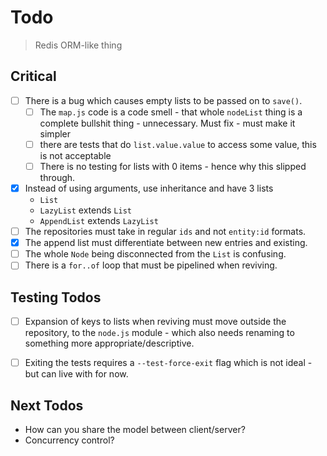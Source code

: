 # Todo

> Redis ORM-like thing

## Critical

- [ ] There is a bug which causes empty lists to be passed on to `save()`.
  - [ ] The `map.js` code is a code smell - that whole `nodeList` thing is a
    complete bullshit thing - unnecessary. Must fix - must make it simpler
  - [ ] there are tests that do `list.value.value` to access some value, this
        is not acceptable
  - [ ] There is no testing for lists with 0 items - hence why this slipped
        through.

- [x] Instead of using arguments, use inheritance and have 3 lists
  - `List`
  - `LazyList` extends `List`
  - `AppendList` extends `LazyList`
- [ ] The repositories must take in regular `ids` and not `entity:id` formats.
- [x] The append list must differentiate between new entries and existing.
- [ ] The whole `Node` being disconnected from the `List` is confusing.
- [ ] There is a `for..of` loop that must be pipelined when reviving.

## Testing Todos

- [ ] Expansion of keys to lists when reviving must move outside the repository,
      to the `node.js` module - which also needs renaming to something more
      appropriate/descriptive.
- [ ] Exiting the tests requires a `--test-force-exit` flag which is not
      ideal - but can live with for now.


## Next Todos

- How can you share the model between client/server?
- Concurrency control?
